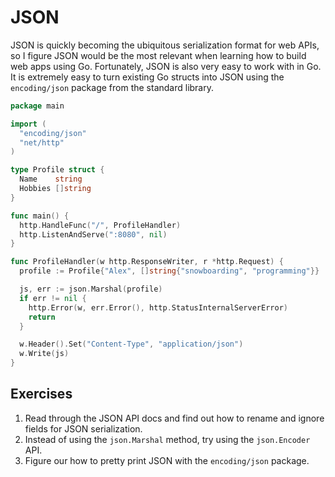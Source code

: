 # JSON

JSON is quickly becoming the ubiquitous serialization format for web APIs, so I
figure JSON would be the most relevant when learning how to build web apps
using Go. Fortunately, JSON is also very easy to work with in Go. It is
extremely easy to turn existing Go structs into JSON using the `encoding/json`
package from the standard library.

``` go
package main

import (
  "encoding/json"
  "net/http"
)

type Profile struct {
  Name    string
  Hobbies []string
}

func main() {
  http.HandleFunc("/", ProfileHandler)
  http.ListenAndServe(":8080", nil)
}

func ProfileHandler(w http.ResponseWriter, r *http.Request) {
  profile := Profile{"Alex", []string{"snowboarding", "programming"}}

  js, err := json.Marshal(profile)
  if err != nil {
    http.Error(w, err.Error(), http.StatusInternalServerError)
    return
  }

  w.Header().Set("Content-Type", "application/json")
  w.Write(js)
}
```

## Exercises
1. Read through the JSON API docs and find out how to rename and ignore fields for JSON serialization.
2. Instead of using the `json.Marshal` method, try using the `json.Encoder` API.
3. Figure our how to pretty print JSON with the `encoding/json` package.

